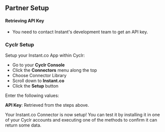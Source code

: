 
## Partner Setup

#### Retrieving API Key
* You need to contact Instant's development team to get an API key.

### Cyclr Setup

Setup your Instant.co App within Cyclr:

*   Go to your **Cyclr Console**
*   Click the **Connectors** menu along the top
*   Choose Connector Library
*   Scroll down to **Instant.co**
*   Click the **Setup** button

Enter the following values:

**API Key**: Retrieved from the steps above.

Your Instant.co Connector is now setup! You can test it by installing it in one of your Cyclr accounts and executing one of the methods to confirm it can return some data.
